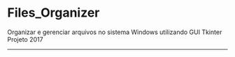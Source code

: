 # Files_Organizer
 Organizar e gerenciar arquivos no sistema Windows utilizando GUI Tkinter  
Projeto 2017

---

